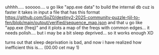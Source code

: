 uhhhh..... sooooo....
u go like "app.exe data" to build the internal db cuz is faster
it takes in input a file that has this format https://github.com/SoZ0/destiny2-2025-community-puzzle-tjil-to-fen/blob/main/output/verified/sequence_map.json
and that u go like "app.exe {freq}" and it plots a map of the freqs with common edges... 
it needs polish.... but i may be a bit sleep deprived... so it works enough XD

turns out that sleep deprivation is bad, and now i have realized how inefficient this is.... (00.00 cet may 1)
